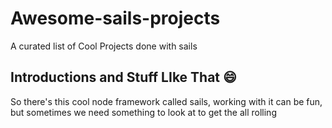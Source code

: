 # Awesome-sails-projects
A curated list of Cool Projects done with sails

## Introductions and Stuff LIke That :smile:
So there's this cool node framework called sails, working with it can be fun, but sometimes we need something to look at to get the all rolling

